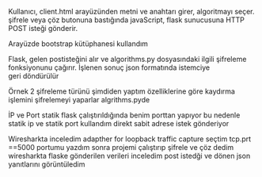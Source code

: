 Kullanıcı, client.html arayüzünden metni ve anahtarı girer, algoritmayı seçer.
şifrele veya çöz butonuna bastığında javaScript, flask sunucusuna HTTP POST isteği gönderir.

Arayüzde bootstrap kütüphanesi kullandım 

Flask, gelen postisteğini alır ve algorithms.py dosyasındaki ilgili şifreleme fonksiyonunu çağırır.
İşlenen sonuç json formatında istemciye geri döndürülür

Örnek 2 şifreleme türünü şimdiden yaptım özelliklerine göre kaydırma işlemini şifrelemeyi yaparlar algrithms.pyde

İP ve Port statik flask çalıştırıldığında benim porttan yapıyor
bu nedenle statik ip ve statik port kullandım direkt sabit adrese istek gönderiyor

Wiresharkta inceledim adapther for loopback traffic capture seçtim 
tcp.prt ==5000 portumu yazdım sonra projemi çalıştırıp şifrele ve çöz dedim
wiresharkta flaske gönderilen verileri inceledim post istedği ve dönen json yanıtlarını görüntüledim
